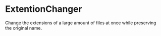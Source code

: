 # ExtentionChanger
Change the extensions of a large amount of files at once while preserving the original name.  
